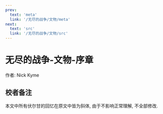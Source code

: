```yaml
---
prev:
  text: 'meta'
  link: '/无尽的战争/文物/meta'
next:
  text: 'src'
  link: '/无尽的战争/文物/src'
---
```


# 无尽的战争-文物-序章

作者: Nick Kyme

## 校者备注

本文中所有伏尔甘的回忆在原文中皆为斜体, 由于不影响正常理解, 不全部修改.
